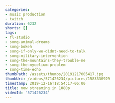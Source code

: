 ```yaml
---
categories:
- music production
- twitch
duration: 6232
shorts: []
tags:
- fl-studio
- song-animal-dreams
- song-bokeh
- song-if-only-we-didnt-need-to-talk
- song-military-intervention
- song-the-mountains-they-trouble-me
- song-the-mycelium-problem
- song-time-echo
thumbPath: /assets/thumbs/20191217005417.jpg
thumbUri: /videos/571426234/pictures/1583330929
timestamp: 2019-12-16T18:54:17-06:00
title: now streaming in 1080p
videoId: '571426234'
---
```

